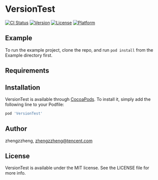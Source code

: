 # VersionTest

[![CI Status](https://img.shields.io/travis/zhengzzheng/VersionTest.svg?style=flat)](https://travis-ci.org/zhengzzheng/VersionTest)
[![Version](https://img.shields.io/cocoapods/v/VersionTest.svg?style=flat)](https://cocoapods.org/pods/VersionTest)
[![License](https://img.shields.io/cocoapods/l/VersionTest.svg?style=flat)](https://cocoapods.org/pods/VersionTest)
[![Platform](https://img.shields.io/cocoapods/p/VersionTest.svg?style=flat)](https://cocoapods.org/pods/VersionTest)

## Example

To run the example project, clone the repo, and run `pod install` from the Example directory first.

## Requirements

## Installation

VersionTest is available through [CocoaPods](https://cocoapods.org). To install
it, simply add the following line to your Podfile:

```ruby
pod 'VersionTest'
```

## Author

zhengzzheng, zhengzzheng@tencent.com

## License

VersionTest is available under the MIT license. See the LICENSE file for more info.
